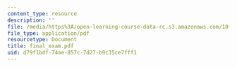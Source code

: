 ```yaml
---
content_type: resource
description: ''
file: /media/https%3A/open-learning-course-data-rc.s3.amazonaws.com/10-302-transport-processes-fall-2004/d79f1bdf74ae857c7d27b9c35ce7fff1_final_exam.pdf
file_type: application/pdf
resourcetype: Document
title: final_exam.pdf
uid: d79f1bdf-74ae-857c-7d27-b9c35ce7fff1
---
```

